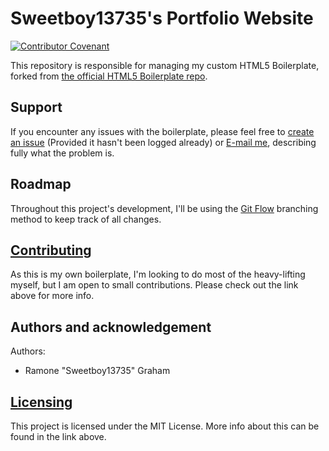 # Sweetboy13735's Portfolio Website
[![Contributor Covenant](https://img.shields.io/badge/Contributor%20Covenant-v2.0%20adopted-ff69b4.svg)](https://github.com/Sweetboy13735/HTML5-Boilerplate/blob/main/CODE_OF_CONDUCT.md)

This repository is responsible for managing my custom HTML5 Boilerplate, forked from [the official HTML5 Boilerplate repo](https://github.com/h5bp/html5-boilerplate).

## Support
If you encounter any issues with the boilerplate, please feel free to [create an issue](https://github.com/Sweetboy13735/HTML5-Boilerplate/issues) (Provided it hasn't been logged already) or [E-mail me](mailto:ramonegraham@gmail.com), describing fully what the problem is.

## Roadmap
Throughout this project's development, I'll be using the [Git Flow](https://wac-cdn.atlassian.com/dam/jcr:cc0b526e-adb7-4d45-874e-9bcea9898b4a/04%20Hotfix%20branches.svg?cdnVersion=140) branching method to keep track of all changes.

## [Contributing](https://github.com/Sweetboy13735/HTML5-Boilerplate/blob/main/CONTRIBUTING.md)
As this is my own boilerplate, I'm looking to do most of the heavy-lifting myself, but I am open to small contributions. Please check out the link above for more info.

## Authors and acknowledgement
Authors:
- Ramone "Sweetboy13735" Graham

## [Licensing](https://github.com/Sweetboy13735/HTML5-Boilerplate/blob/main/LICENSE.txt)
This project is licensed under the MIT License. More info about this can be found in the link above.
